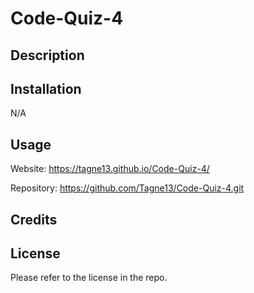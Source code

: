 # Code-Quiz-4

## Description

## Installation

N/A

## Usage

Website: https://tagne13.github.io/Code-Quiz-4/

Repository: https://github.com/Tagne13/Code-Quiz-4.git 



## Credits

## License 

Please refer to the license in the repo.